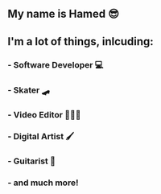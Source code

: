 ## My name is Hamed 😎

## I'm a lot of things, inlcuding:

### - Software Developer 💻

### - Skater 🛹

### - Video Editor 👨🏽‍💻

### - Digital Artist 🖌️

### - Guitarist 🎸

### - and much more!
